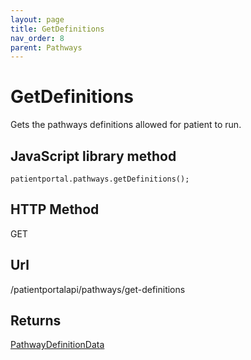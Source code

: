 ```yaml
---
layout: page
title: GetDefinitions
nav_order: 8
parent: Pathways
---
```


# GetDefinitionsGets the pathways definitions allowed for patient to run.## JavaScript library method```patientportal.pathways.getDefinitions();```## HTTP MethodGET## ****Url****/patientportalapi/pathways/get-definitions## Returns[PathwayDefinitionData](#_PathwayDefinitionData)